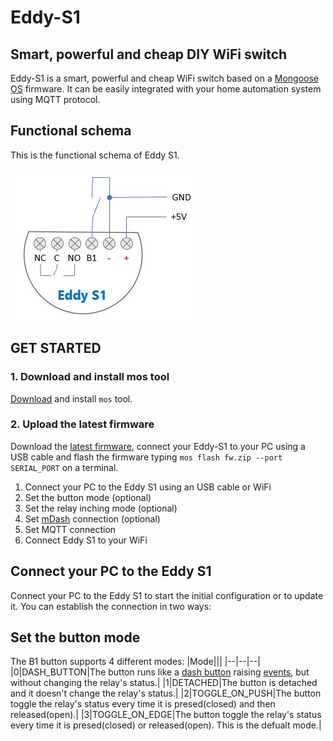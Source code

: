 # Eddy-S1   
## Smart, powerful and cheap DIY WiFi switch
Eddy-S1 is a smart, powerful and cheap WiFi switch based on a [Mongoose OS](https://mongoose-os.com/) firmware. It can be easily integrated with your home automation system using MQTT protocol.
## Functional schema
This is the functional schema of Eddy S1.

![eddy-s1 functional schema](docs/eddy-s1_functional_schema.jpg)
## GET STARTED
### 1. Download and install mos tool
[Download](https://mongoose-os.com/docs/mongoose-os/quickstart/setup.md#1-download-and-install-mos-tool) and install `mos` tool. 
### 2. Upload the latest firmware
Download the [latest firmware](Eddy-S1/releases/latest/download/fw.zip), connect your Eddy-S1 to your PC using a USB cable and flash the firmware typing `mos flash fw.zip --port SERIAL_PORT` on a terminal.


1. Connect your PC to the Eddy S1 using an USB cable or WiFi
2. Set the button mode (optional)
3. Set the relay inching mode (optional)
4. Set [mDash](https://mdash.net/) connection (optional)
5. Set MQTT connection
6. Connect Eddy S1 to your WiFi
## Connect your PC to the Eddy S1
Connect your PC to the Eddy S1 to start the initial configuration or to update it. You can establish the connection in two ways:
## Set the button mode
The B1 button supports 4 different modes:
|Mode|||
|--|--|--|
|0|DASH_BUTTON|The button runs like a [dash button](https://github.com/diy365-mgos/bbutton) raising [events](https://github.com/diy365-mgos/bbutton/blob/master/README.md#mgos_bbutton_event), but without changing the relay's status.|
|1|DETACHED|The button is detached and it doesn't change the relay's status.|
|2|TOGGLE_ON_PUSH|The button toggle the relay's status every time it is presed(closed) and then released(open).|
|3|TOGGLE_ON_EDGE|The button toggle the relay's status every time it is presed(closed) or released(open). This is the defualt mode.|
